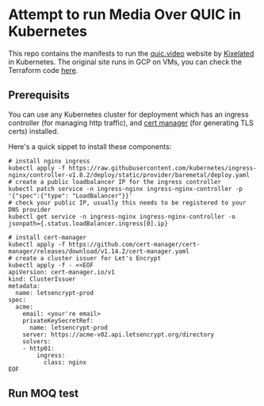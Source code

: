 # Attempt to run Media Over QUIC in Kubernetes

This repo contains the manifests to run the [quic.video](https://quic.video) website by [Kixelated](https://github.com/kixelated) in Kubernetes. The original site runs in GCP on VMs, you can check the Terraform code [here](https://github.com/kixelated/quic.video/tree/main/infra).

## Prerequisits

You can use any Kubernetes cluster for deployment which has an ingress controller (for managing http traffic), and [cert manager](https://cert-manager.io/) (for generating TLS certs) installed.

Here's a quick sippet to install these components:
```
# install nginx ingress
kubectl apply -f https://raw.githubusercontent.com/kubernetes/ingress-nginx/controller-v1.8.2/deploy/static/provider/baremetal/deploy.yaml
# create a public loadbalancer IP for the ingress controller
kubectl patch service -n ingress-nginx ingress-nginx-controller -p '{"spec":{"type": "LoadBalancer"}}'
# check your public IP, usually this needs to be registered to your DNS provider
kubectl get service -n ingress-nginx ingress-nginx-controller -o jsonpath={.status.loadBalancer.ingress[0].ip}

# install cert-manager
kubectl apply -f https://github.com/cert-manager/cert-manager/releases/download/v1.14.2/cert-manager.yaml
# create a cluster issuer for Let's Encrypt
kubectl apply -f - <<EOF
apiVersion: cert-manager.io/v1
kind: ClusterIssuer
metadata:
  name: letsencrypt-prod
spec:
  acme:
    email: <your're email>
    privateKeySecretRef:
      name: letsencrypt-prod
    server: https://acme-v02.api.letsencrypt.org/directory
    solvers:
    - http01:
        ingress:
          class: nginx
EOF
```

## Run MOQ test


